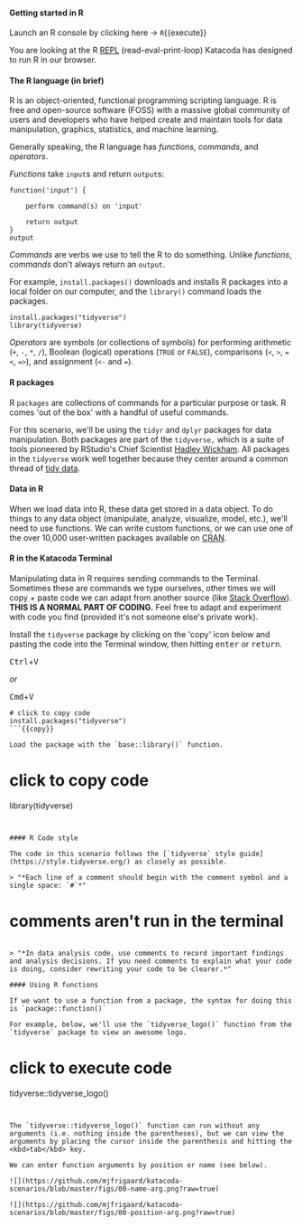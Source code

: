 #### Getting started in R

Launch an R console by clicking here -> `R`{{execute}}

You are looking at the R [REPL](https://en.wikipedia.org/wiki/Read%E2%80%93eval%E2%80%93print_loop) (read-eval-print-loop) Katacoda has designed to run R in our browser.

#### The R language (in brief)

R is an object-oriented, functional programming scripting language. R is free and open-source software (FOSS) with a massive global community of users and developers who have helped create and maintain tools for data manipulation, graphics, statistics, and machine learning.

Generally speaking, the R language has *functions*, *commands*, and *operators*.

*Functions* take `input`s and return `output`s:

```
function('input') {

    perform command(s) on 'input'

    return output
}
output
```

*Commands* are verbs we use to tell the R to do something. Unlike *functions*, *commands* don't always return an `output`.

For example, `install.packages()` downloads and installs R packages into a local folder on our computer, and the `library()` command loads the packages.

```
install.packages("tidyverse")
library(tidyverse)
```


*Operators* are symbols (or collections of symbols) for performing arithmetic (`+`, `-`, `*`, `/`), Boolean (logical) operations (`TRUE` or `FALSE`), comparisons (`<`, `>`, `=<`, `=>`), and assignment (`<-` and `=`).

#### R packages

R `packages` are collections of commands for a particular purpose or task. R comes 'out of the box' with a handful of useful commands.

For this scenario, we'll be using the `tidyr` and `dplyr` packages for data manipulation. Both packages are part of the `tidyverse,` which is a suite of tools pioneered by RStudio's Chief Scientist [Hadley Wickham](http://hadley.nz/). All packages in the `tidyverse` work well together because they center around a common thread of [tidy data](https://vita.had.co.nz/papers/tidy-data.pdf).

#### Data in R

When we load data into R, these data get stored in a data object. To do things to any data object (manipulate, analyze, visualize, model, etc.), we'll need to use functions. We can write custom functions, or we can use one of the over 10,000 user-written packages available on [CRAN](https://cran.r-project.org/).

#### R in the Katacoda Terminal

Manipulating data in R requires sending commands to the Terminal. Sometimes these are commands we type ourselves, other times we will copy + paste code we can adapt from another source (like [Stack Overflow](https://stackoverflow.com/)). **THIS IS A NORMAL PART OF CODING.** Feel free to adapt and experiment with code you find (provided it's not someone else's private work).

Install the `tidyverse` package by clicking on the 'copy' icon below and pasting the code into the Terminal window, then hitting <kbd>enter</kbd> or <kbd>return</kbd>.

<kbd>Ctrl</kbd>+<kbd>V</kbd>

*or*

<kbd>Cmd</kbd>+<kbd>V</kbd>


```
# click to copy code
install.packages("tidyverse")
```{{copy}}

Load the package with the `base::library()` function.

```
# click to copy code
library(tidyverse)
```{{copy}}


#### R Code style

The code in this scenario follows the [`tidyverse` style guide](https://style.tidyverse.org/) as closely as possible.

> "*Each line of a comment should begin with the comment symbol and a single space: `#`*"

```
# comments aren't run in the terminal
```

> "*In data analysis code, use comments to record important findings and analysis decisions. If you need comments to explain what your code is doing, consider rewriting your code to be clearer.*"

#### Using R functions

If we want to use a function from a package, the syntax for doing this is `package::function()`

For example, below, we'll use the `tidyverse_logo()` function from the `tidyverse` package to view an awesome logo.

```
# click to execute code
tidyverse::tidyverse_logo()
```{{execute}}


The `tidyverse::tidyverse_logo()` function can run without any arguments (i.e. nothing inside the parentheses), but we can view the arguments by placing the cursor inside the parenthesis and hitting the <kbd>tab</kbd> key.

We can enter function arguments by position or name (see below).

![](https://github.com/mjfrigaard/katacoda-scenarios/blob/master/figs/00-name-arg.png?raw=true)

![](https://github.com/mjfrigaard/katacoda-scenarios/blob/master/figs/00-position-arg.png?raw=true)
